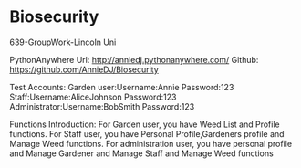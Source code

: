 # Biosecurity

639-GroupWork-Lincoln Uni

PythonAnywhere Url: http://anniedj.pythonanywhere.com/
Github: https://github.com/AnnieDJ/Biosecurity

Test Accounts:
Garden user:Username:Annie Password:123
Staff:Username:AliceJohnson Password:123
Administrator:Username:BobSmith Password:123

Functions Introduction:
For Garden user, you have Weed List and Profile functions.
For Staff user, you have Personal Profile,Gardeners profile and Manage Weed functions.
For administration user, you have personal profile and Manage Gardener and Manage Staff and Manage Weed functions
